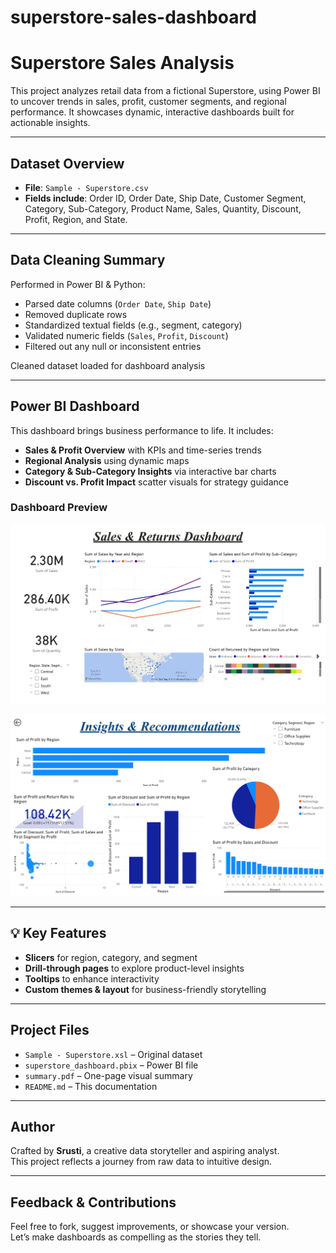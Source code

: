 # superstore-sales-dashboard
#  Superstore Sales Analysis

This project analyzes retail data from a fictional Superstore, using Power BI to uncover trends in sales, profit, customer segments, and regional performance. It showcases dynamic, interactive dashboards built for actionable insights.

---

##  Dataset Overview

- **File**: `Sample - Superstore.csv`
- **Fields include**: Order ID, Order Date, Ship Date, Customer Segment, Category, Sub-Category, Product Name, Sales, Quantity, Discount, Profit, Region, and State.

---

## Data Cleaning Summary

Performed in Power BI & Python:
- Parsed date columns (`Order Date`, `Ship Date`)
- Removed duplicate rows
- Standardized textual fields (e.g., segment, category)
- Validated numeric fields (`Sales`, `Profit`, `Discount`)
- Filtered out any null or inconsistent entries

 Cleaned dataset loaded for dashboard analysis

---

##  Power BI Dashboard

This dashboard brings business performance to life. It includes:

- **Sales & Profit Overview** with KPIs and time-series trends  
- **Regional Analysis** using dynamic maps  
- **Category & Sub-Category Insights** via interactive bar charts  
- **Discount vs. Profit Impact** scatter visuals for strategy guidance

###  Dashboard Preview

![Dashboard ](dashboard.jpeg)

![Insights Page](insight.jpeg)

---

## 💡 Key Features

- **Slicers** for region, category, and segment  
- **Drill-through pages** to explore product-level insights  
- **Tooltips** to enhance interactivity  
- **Custom themes & layout** for business-friendly storytelling  

---

##  Project Files

- `Sample - Superstore.xsl` – Original dataset  
- `superstore_dashboard.pbix` – Power BI file  
- `summary.pdf` – One-page visual summary  
- `README.md` – This documentation

---

##  Author

Crafted by **Srusti**, a creative data storyteller and aspiring analyst.  
This project reflects a journey from raw data to intuitive design.

---

##  Feedback & Contributions

Feel free to fork, suggest improvements, or showcase your version.  
Let’s make dashboards as compelling as the stories they tell.
